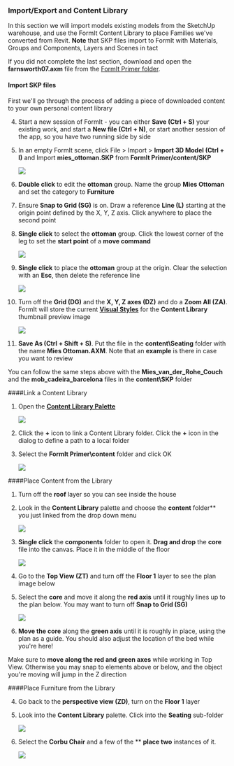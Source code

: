 ### Import/Export and Content Library
In this section we will import models existing models from the SketchUp warehouse, and use the FormIt Content Library to place Families we've converted from Revit. **Note** that SKP files import to FormIt with Materials, Groups and Components, Layers and Scenes in tact

If you did not complete the last section, download and open the **farnsworth07.axm** file from the [FormIt Primer folder](https://autodesk.app.box.com/s/thavswirrbflit27rbqzl26ljj7fu1uv/1/9025446442).

#### Import SKP files
First we'll go through the process of adding a piece of downloaded content to your own personal content library

4. Start a new session of FormIt - you can either **Save (Ctrl + S)** your existing work, and start a **New file (Ctrl + N)**, or start another session of the app, so you have two running side by side

5. In an empty FormIt scene, click File &gt; Import &gt; **Import 3D Model (Ctrl + I)** and Import **mies\_ottoman.SKP** from **FormIt Primer/content/SKP**

     ![](./images/6d0397d3-3c97-46cd-90f9-878c34e90195.png)

5. **Double click** to edit the **ottoman** group. Name the group **Mies Ottoman** and set the category to **Furniture**

6. Ensure **Snap to Grid (SG)** is on. Draw a reference **Line (L)** starting at the origin point defined by the X, Y, Z axis. Click anywhere to place the second point

7. **Single click** to select the **ottoman** group. Click the lowest corner of the leg to set the **start point** of a **move command** 

     ![](./images/6d0397d3-3c97-46cd-90f9-878c34e90195_2.png)
     
7. **Single click** to place the **ottoman** group at the origin. Clear the selection with an **Esc**, then delete the reference line  

     ![](./images/6d0397d3-3c97-46cd-90f9-878c34e90195_3.png)

7. Turn off the **Grid (DG)** and the **X, Y, Z axes (DZ)** and do a **Zoom All (ZA)**. FormIt will store the current [**Visual Styles**](/Building-the-Farnsworth-House/Visual-Settings.md) for the **Content Library** thumbnail preview image

     ![](./images/6d0397d3-3c97-46cd-90f9-878c34e90195_4.png)

8. **Save As (Ctrl + Shift + S)**. Put the file in the **content\Seating** folder with the name **Mies Ottoman.AXM**. Note that an **example** is there in case you want to review

You can follow the same steps above with the **Mies_van_der_Rohe_Couch** and the **mob_cadeira_barcelona** files in the **content\SKP** folder

####Link a Content Library

1. Open the [**Content Library Palette**](../formit-introduction/tool-bars.md)

     ![](./images/ContentLibrary.png)

2. Click the **+** icon to link a Content Library folder. Click the **+** icon in the dialog to define a path to a local folder 

3. Select the **FormIt Primer\content** folder and click OK

     ![](./images/15e16abd-9b7a-4762-9364-0f31e81ded8a.png)

####Place Content from the Library

1. Turn off the **roof** layer so you can see inside the house

3. Look in the **Content Library** palette and choose the **content** folder** you just linked from the drop down menu

     ![](./images/627dd398-eefa-4407-842f-e42c2e4350f1.png)

1. **Single click** the **components** folder to open it. **Drag and drop** the **core** file into the canvas. Place it in the middle of the floor

     ![](./images/UpperTerraceSketch_29.png)

2. Go to the **Top View (ZT)** and turn off the **Floor 1** layer to see the plan image below

3. Select the **core** and move it along the **red axis** until it roughly lines up to the plan below. You may want to turn off **Snap to Grid (SG)** 

     ![](./images/UpperTerraceSketch_30.png)

3. **Move the core** along the **green axis** until it is roughly in place, using the plan as a guide. You should also adjust the location of the bed while you're here!

Make sure to **move along the red and green axes** while working in Top View. Otherwise you may snap to elements above or below, and the object you're moving will jump in the Z direction

####Place Furniture from the Library

4. Go back to the **perspective view (ZD)**, turn on the **Floor 1** layer 

5. Look into the **Content Library** palette. Click into the **Seating** sub-folder

     ![](./images/1f193941-4bf0-4394-8316-e5a103fa8949.png)

5. Select the **Corbu Chair** and a few of the ** **place two** instances of it. 

     ![](./images/1f193941-4bf0-4394-8316-e5a103fa8949.png)
     
     